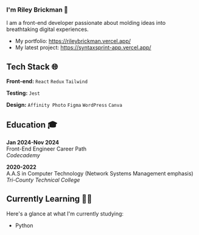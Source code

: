 ### I'm Riley Brickman 👋

I am a front-end developer passionate about molding ideas into breathtaking digital experiences.

- My portfolio: https://rileybrickman.vercel.app/
- My latest project: https://syntaxsprint-app.vercel.app/

## Tech Stack 🌐

**Front-end:** `React` `Redux` `Tailwind`

**Testing:** `Jest`

**Design:** `Affinity Photo` `Figma` `WordPress` `Canva`

## Education 🎓

**Jan 2024-Nov 2024** \
Front-End Engineer Career Path \
_Codecademy_

**2020-2022** \
A.A.S in Computer Technology (Network Systems Management emphasis) \
_Tri-County Technical College_

## Currently Learning 👨‍💻

Here's a glance at what I'm currently studying:

- Python
